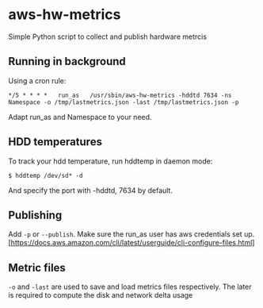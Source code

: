 # aws-hw-metrics
Simple Python script to collect and publish hardware metrcis

## Running in background

Using a cron rule:

```
*/5 * * * *   run_as   /usr/sbin/aws-hw-metrics -hddtd 7634 -ns Namespace -o /tmp/lastmetrics.json -last /tmp/lastmetrics.json -p
``` 

Adapt run_as and Namespace to your need.

## HDD temperatures

To track your hdd temperature, run hddtemp in daemon mode:

```
$ hddtemp /dev/sd* -d
```

And specify the port with -hddtd, 7634 by default.

## Publishing

Add `-p` or `--publish`.
Make sure the run_as user has aws credentials set up.
[https://docs.aws.amazon.com/cli/latest/userguide/cli-configure-files.html]

## Metric files

`-o` and `-last` are used to save and load metrics files respectively. The later is required to compute the disk and network delta usage
